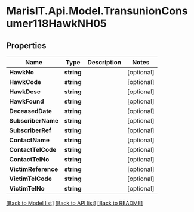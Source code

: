 
# MarisIT.Api.Model.TransunionConsumer118HawkNH05

## Properties

Name | Type | Description | Notes
------------ | ------------- | ------------- | -------------
**HawkNo** | **string** |  | [optional] 
**HawkCode** | **string** |  | [optional] 
**HawkDesc** | **string** |  | [optional] 
**HawkFound** | **string** |  | [optional] 
**DeceasedDate** | **string** |  | [optional] 
**SubscriberName** | **string** |  | [optional] 
**SubscriberRef** | **string** |  | [optional] 
**ContactName** | **string** |  | [optional] 
**ContactTelCode** | **string** |  | [optional] 
**ContactTelNo** | **string** |  | [optional] 
**VictimReference** | **string** |  | [optional] 
**VictimTelCode** | **string** |  | [optional] 
**VictimTelNo** | **string** |  | [optional] 

[[Back to Model list]](../README.md#documentation-for-models)
[[Back to API list]](../README.md#documentation-for-api-endpoints)
[[Back to README]](../README.md)

